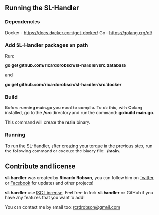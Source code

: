 ## Running the SL-Handler
### Dependencies
Docker - https://docs.docker.com/get-docker/
Go - https://golang.org/dl/

### Add SL-Handler packages on path
Run:

**go get github.com/ricardorobson/sl-handler/src/database**

and

**go get github.com/ricardorobson/sl-handler/src/docker**

### Build
Before running main.go you need to compile. To do this, with Golang installed, go to the **/src** directory and run the command: **go build main.go**.

This command will create the **main** binary.

### Running
To run the SL-Handler, after creating your torque in the previous step, run the following command or execute the binary file:
**./main**.

## Contribute and license
**sl-handler** was created by **Ricardo Robson**, you can follow him on [Twitter](https://twitter.com/rcrdrobson) or [Facebook](https://www.facebook.com/rcrdrobson) for updates and other projects!

**sl-handler** use [ISC Lincense](https://en.wikipedia.org/wiki/ISC_license). Feel free to fork **sl-handler** on GitHub if you have any features that you want to add!

You can contact me by email too: rcrdrobson@gmail.com
